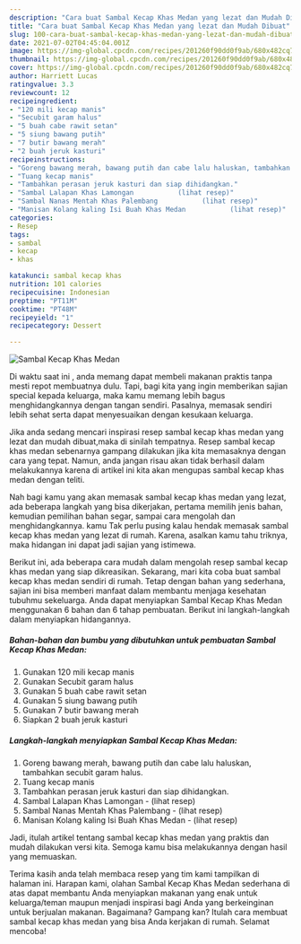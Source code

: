 ```yaml
---
description: "Cara buat Sambal Kecap Khas Medan yang lezat dan Mudah Dibuat"
title: "Cara buat Sambal Kecap Khas Medan yang lezat dan Mudah Dibuat"
slug: 100-cara-buat-sambal-kecap-khas-medan-yang-lezat-dan-mudah-dibuat
date: 2021-07-02T04:45:04.001Z
image: https://img-global.cpcdn.com/recipes/201260f90dd0f9ab/680x482cq70/sambal-kecap-khas-medan-foto-resep-utama.jpg
thumbnail: https://img-global.cpcdn.com/recipes/201260f90dd0f9ab/680x482cq70/sambal-kecap-khas-medan-foto-resep-utama.jpg
cover: https://img-global.cpcdn.com/recipes/201260f90dd0f9ab/680x482cq70/sambal-kecap-khas-medan-foto-resep-utama.jpg
author: Harriett Lucas
ratingvalue: 3.3
reviewcount: 12
recipeingredient:
- "120 mili kecap manis"
- "Secubit garam halus"
- "5 buah cabe rawit setan"
- "5 siung bawang putih"
- "7 butir bawang merah"
- "2 buah jeruk kasturi"
recipeinstructions:
- "Goreng bawang merah, bawang putih dan cabe lalu haluskan, tambahkan secubit garam halus."
- "Tuang kecap manis"
- "Tambahkan perasan jeruk kasturi dan siap dihidangkan."
- "Sambal Lalapan Khas Lamongan           (lihat resep)"
- "Sambal Nanas Mentah Khas Palembang           (lihat resep)"
- "Manisan Kolang kaling Isi Buah Khas Medan           (lihat resep)"
categories:
- Resep
tags:
- sambal
- kecap
- khas

katakunci: sambal kecap khas 
nutrition: 101 calories
recipecuisine: Indonesian
preptime: "PT11M"
cooktime: "PT48M"
recipeyield: "1"
recipecategory: Dessert

---
```



![Sambal Kecap Khas Medan](https://img-global.cpcdn.com/recipes/201260f90dd0f9ab/680x482cq70/sambal-kecap-khas-medan-foto-resep-utama.jpg)

Di waktu  saat ini , anda memang dapat membeli makanan praktis tanpa mesti repot membuatnya dulu. Tapi, bagi kita yang ingin memberikan sajian special kepada keluarga, maka kamu memang lebih bagus menghidangkannya dengan tangan sendiri. Pasalnya, memasak sendiri lebih sehat serta dapat menyesuaikan dengan kesukaan keluarga.

Jika anda sedang mencari inspirasi resep sambal kecap khas medan yang lezat dan mudah dibuat,maka di sinilah tempatnya. Resep sambal kecap khas medan  sebenarnya gampang dilakukan jika kita memasaknya dengan cara yang tepat. Namun, anda jangan risau akan tidak berhasil dalam melakukannya 
karena di artikel ini kita akan mengupas sambal kecap khas medan dengan teliti.  



Nah bagi kamu yang akan memasak sambal kecap khas medan yang lezat, ada beberapa langkah yang bisa dikerjakan, pertama memilih jenis bahan, kemudian pemilihan bahan segar, sampai cara mengolah dan menghidangkannya. kamu Tak perlu pusing kalau hendak memasak sambal kecap khas medan yang lezat di rumah. Karena, asalkan kamu  tahu triknya, maka hidangan ini dapat jadi sajian yang istimewa.

Berikut ini, ada beberapa cara mudah dalam mengolah resep sambal kecap khas medan yang siap dikreasikan. Sekarang, mari kita coba buat sambal kecap khas medan sendiri di rumah. Tetap dengan bahan yang sederhana, sajian ini bisa memberi manfaat dalam membantu menjaga kesehatan tubuhmu sekeluarga. Anda dapat menyiapkan Sambal Kecap Khas Medan menggunakan 6 bahan dan 6 tahap pembuatan. Berikut ini langkah-langkah dalam menyiapkan hidangannya.

<!--inarticleads1-->

##### Bahan-bahan dan bumbu yang dibutuhkan untuk pembuatan Sambal Kecap Khas Medan:

1. Gunakan 120 mili kecap manis
1. Gunakan Secubit garam halus
1. Gunakan 5 buah cabe rawit setan
1. Gunakan 5 siung bawang putih
1. Gunakan 7 butir bawang merah
1. Siapkan 2 buah jeruk kasturi




<!--inarticleads2-->

##### Langkah-langkah menyiapkan Sambal Kecap Khas Medan:

1. Goreng bawang merah, bawang putih dan cabe lalu haluskan, tambahkan secubit garam halus.
1. Tuang kecap manis
1. Tambahkan perasan jeruk kasturi dan siap dihidangkan.
1. Sambal Lalapan Khas Lamongan -           (lihat resep)
1. Sambal Nanas Mentah Khas Palembang -           (lihat resep)
1. Manisan Kolang kaling Isi Buah Khas Medan -           (lihat resep)




Jadi, itulah artikel tentang  sambal kecap khas medan  yang praktis dan mudah dilakukan versi kita. Semoga kamu bisa melakukannya dengan hasil yang memuaskan. 

Terima kasih anda telah membaca resep yang tim kami tampilkan di halaman ini. Harapan kami, olahan  Sambal Kecap Khas Medan sederhana di atas dapat membantu Anda menyiapkan makanan yang enak untuk keluarga/teman maupun menjadi inspirasi bagi Anda yang berkeinginan untuk berjualan makanan. Bagaimana? Gampang kan? Itulah cara membuat sambal kecap khas medan yang bisa Anda kerjakan di rumah. Selamat mencoba!


